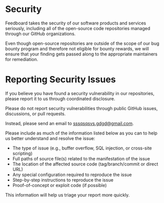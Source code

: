 # Security
Feedboard takes the security of our software products and services seriously, including all of the open-source code repositories managed through our GitHub organizations.

Even though open-source repositories are outside of the scope of our bug bounty program and therefore not eligible for bounty rewards, we will ensure that your finding gets passed along to the appropriate maintainers for remediation.

# Reporting Security Issues
If you believe you have found a security vulnerability in our repositories, please report it to us through coordinated disclosure.

Please do not report security vulnerabilities through public GitHub issues, discussions, or pull requests.

Instead, please send an email to sssqsqsvs.gdgd@gmail.com.

Please include as much of the information listed below as you can to help us better understand and resolve the issue:

- The type of issue (e.g., buffer overflow, SQL injection, or cross-site scripting)
- Full paths of source file(s) related to the manifestation of the issue
- The location of the affected source code (tag/branch/commit or direct URL)
- Any special configuration required to reproduce the issue
- Step-by-step instructions to reproduce the issue
- Proof-of-concept or exploit code (if possible)

This information will help us triage your report more quickly.
